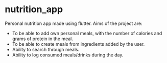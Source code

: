 # nutrition_app

Personal nutrition app made using flutter.
Aims of the project are:
 - To be able to add own personal meals, with the number of calories and grams of protein in the meal.
 - To be able to create meals from ingredients added by the user.
 - Ability to search through meals.
 - Ability to log consumed meals/drinks during the day.
